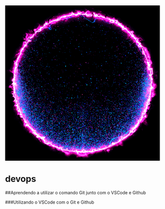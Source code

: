 ![](https://github.com/brunolimat1/git-github/blob/main/gifs/82em.gif)

# devops

##Aprendendo a utilizar o comando Git junto com o VSCode e Github

###Utilizando o VSCode com o Git e Github
